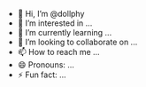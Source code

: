 - 👋 Hi, I’m @dollphy
- 👀 I’m interested in ...
- 🌱 I’m currently learning ...
- 💞️ I’m looking to collaborate on ...
- 📫 How to reach me ...
- 😄 Pronouns: ...
- ⚡ Fun fact: ...

<!---
dollphy/dollphy is a ✨ special ✨ repository because its `README.md` (this file) appears on your GitHub profile.
You can click the Preview link to take a look at your changes.
--->
